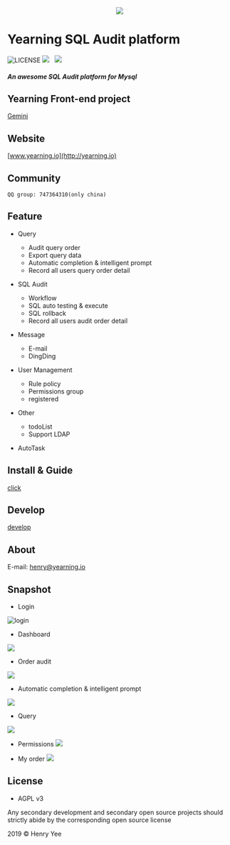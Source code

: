 <p align="center">
        <img  src="img/logo.jpg">
</p>

# Yearning SQL Audit platform
![LICENSE](https://img.shields.io/badge/license-AGPL%20-blue.svg)
![](https://img.shields.io/badge/build-release-brightgreen.svg)  
![](https://img.shields.io/badge/version-v2.2.0-brightgreen.svg)  

##### An awesome SQL Audit platform for Mysql 

## Yearning Front-end project

[Gemini](https://github.com/cookieY/Yearning-gemini)

## Website

[www.yearning.io](http://yearning.io)


## Community 
    QQ group: 747364310(only china)
## Feature 

- Query
    - Audit query order 
    - Export query data
    - Automatic completion & intelligent prompt
    - Record all users query order detail
- SQL Audit
    - Workflow
    - SQL auto testing & execute
    - SQL rollback
    - Record all users audit order detail
- Message
    - E-mail
    - DingDing
- User Management
    - Rule policy
    - Permissions group 
    - registered
- Other
    - todoList
    - Support LDAP  
    
- AutoTask

## Install & Guide

[click](https://yearning.io/Yearning-us/)

## Develop 

[develop](https://yearning.io/Yearning-us/developer.html)
  
## About 
   
   E-mail: henry@yearning.io

## Snapshot 

- Login



![login](img/login.png)


- Dashboard

![](img/dash.png)

- Order audit

![](img/audit.png)

- Automatic completion & intelligent prompt

![](img/highlight.png)

- Query

![](img/query.png)

- Permissions
![](img/PER.png)

- My order
![](img/myorder.png)


## License

- AGPL v3

Any secondary development and secondary open source projects should strictly abide by the corresponding open source license

2019 © Henry Yee


